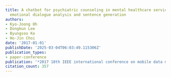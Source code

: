 ```yaml
---
title: A chatbot for psychiatric counseling in mental healthcare service based on
  emotional dialogue analysis and sentence generation
authors:
- Kyo-Joong Oh
- Dongkun Lee
- Byungsoo Ko
- Ho-Jin Choi
date: '2017-01-01'
publishDate: '2025-03-04T06:03:49.115306Z'
publication_types:
- paper-conference
publication: '*2017 18th IEEE international conference on mobile data management (MDM)*'
citation_count: 357
---
```

